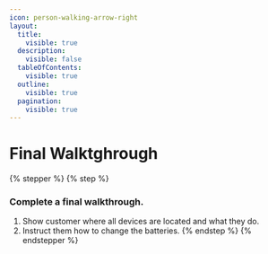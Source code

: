 ```yaml
---
icon: person-walking-arrow-right
layout:
  title:
    visible: true
  description:
    visible: false
  tableOfContents:
    visible: true
  outline:
    visible: true
  pagination:
    visible: true
---
```


# Final Walktghrough

{% stepper %}
{% step %}
### Complete a final walkthrough.

1. Show customer where all devices are located and what they do.
2. Instruct them how to change the batteries.
{% endstep %}
{% endstepper %}
